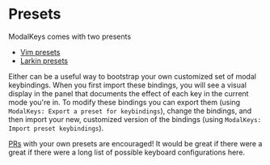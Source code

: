 # Presets

ModalKeys comes with two presents

- [Vim presets](./presets/vim.html)
- [Larkin presets](./presets/larkin.html)

Either can be a useful way to bootstrap your own customized set of modal
keybindings. When you first import these bindings, you will see a visual display
in the panel that documents the effect of each key in the current mode you're
in. To modify these bindings you can export them (using `ModalKeys: Export a preset for keybindings`), change the bindings, and then import your new, customized version of the bindings (using `ModalKeys: Import preset keybindings`).

[PRs](https://github.com/haberdashPI/vscode-modal-keys/pulls) with your own presets are encouraged! It would be great if there were a great if there were a long list of possible keyboard configurations here.